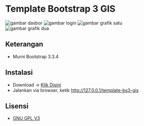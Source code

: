 # Template Bootstrap 3 GIS
![gambar dasbor](http://i1087.photobucket.com/albums/j474/Zulfindra_Juliant/Screenshot-Web%20App%20GIS%20-%20Chromium_zpsirisvjud.png)
![gambar login](http://i1087.photobucket.com/albums/j474/Zulfindra_Juliant/Screenshot-Login%20App%20GIS%20-%20Chromium_zpsshu0r2gs.png)
![gambar grafik satu](http://i1087.photobucket.com/albums/j474/Zulfindra_Juliant/Screenshot-Web%20App%20GIS%20-%20Chromium-1_zpsn9jxusjn.png)
![gambar grafik dua](http://i1087.photobucket.com/albums/j474/Zulfindra_Juliant/Screenshot-Web%20App%20GIS%20-%20Chromium-2_zpswcspui44.png)

## Keterangan
- Murni Bootstrap 3.3.4

## Instalasi
- Download -> [Klik Disini](https://github.com/zulfinjuliant/template-bs3-gis/archive/master.zip)
- Jalankan via browser, ketik http://127.0.0.1/template-bs3-gis

## Lisensi
- [GNU GPL V3](https://github.com/zulfinjuliant/template-bs3-gis/blob/master/LICENSE)